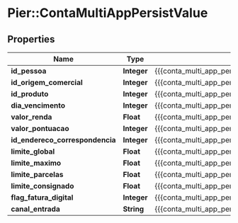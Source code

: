 # Pier::ContaMultiAppPersistValue

## Properties
Name | Type | Description | Notes
------------ | ------------- | ------------- | -------------
**id_pessoa** | **Integer** | {{{conta_multi_app_persist_id_pessoa_value}}} | 
**id_origem_comercial** | **Integer** | {{{conta_multi_app_persist_id_origem_comercial_value}}} | 
**id_produto** | **Integer** | {{{conta_multi_app_persist_id_produto_value}}} | 
**dia_vencimento** | **Integer** | {{{conta_multi_app_persist_dia_vencimento_value}}} | 
**valor_renda** | **Float** | {{{conta_multi_app_persist_valor_renda_value}}} | 
**valor_pontuacao** | **Integer** | {{{conta_multi_app_persist_valor_pontuacao_value}}} | 
**id_endereco_correspondencia** | **Integer** | {{{conta_multi_app_persist_id_endereco_correspondencia_value}}} | 
**limite_global** | **Float** | {{{conta_multi_app_persist_limite_global_value}}} | 
**limite_maximo** | **Float** | {{{conta_multi_app_persist_limite_maximo_value}}} | 
**limite_parcelas** | **Float** | {{{conta_multi_app_persist_limite_parcelas_value}}} | 
**limite_consignado** | **Float** | {{{conta_multi_app_persist_limite_consignado_value}}} | 
**flag_fatura_digital** | **Integer** | {{{conta_multi_app_persist_flag_fatura_por_email_value}}} | 
**canal_entrada** | **String** | {{{conta_multi_app_persist_canal_entrada_value}}} | [optional] 


